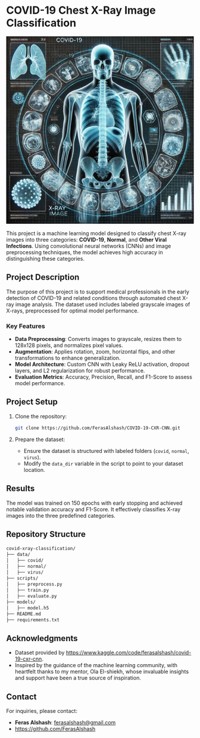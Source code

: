 # COVID-19 Chest X-Ray Image Classification

![COVID-19 Chest X-Ray Image Classification](https://github.com/FerasAlshash/COVID-19-CXR-CNN/blob/main/_2800643f-eebc-489d-81fa-a70f6ad7a520.jpg)


This project is a machine learning model designed to classify chest X-ray images into three categories: **COVID-19**, **Normal**, and **Other Viral Infections**. Using convolutional neural networks (CNNs) and image preprocessing techniques, the model achieves high accuracy in distinguishing these categories.

## Project Description

The purpose of this project is to support medical professionals in the early detection of COVID-19 and related conditions through automated chest X-ray image analysis. The dataset used includes labeled grayscale images of X-rays, preprocessed for optimal model performance.

### Key Features
- **Data Preprocessing**: Converts images to grayscale, resizes them to 128x128 pixels, and normalizes pixel values.
- **Augmentation**: Applies rotation, zoom, horizontal flips, and other transformations to enhance generalization.
- **Model Architecture**: Custom CNN with Leaky ReLU activation, dropout layers, and L2 regularization for robust performance.
- **Evaluation Metrics**: Accuracy, Precision, Recall, and F1-Score to assess model performance.

## Project Setup

1. Clone the repository:
   ```bash
   git clone https://github.com/FerasAlshash/COVID-19-CXR-CNN.git
   
   ```


2. Prepare the dataset:
   - Ensure the dataset is structured with labeled folders (`covid`, `normal`, `virus`).
   - Modify the `data_dir` variable in the script to point to your dataset location.



## Results

The model was trained on 150 epochs with early stopping and achieved notable validation accuracy and F1-Score. It effectively classifies X-ray images into the three predefined categories.

## Repository Structure

```
covid-xray-classification/
├── data/
│   ├── covid/
│   ├── normal/
│   ├── virus/
├── scripts/
│   ├── preprocess.py
│   ├── train.py
│   ├── evaluate.py
├── models/
│   ├── model.h5
├── README.md
├── requirements.txt
```



## Acknowledgments

- Dataset provided by https://www.kaggle.com/code/ferasalshash/covid-19-cxr-cnn.
- Inspired by the guidance of the machine learning community, with heartfelt thanks to my mentor, Ola El-shiekh, whose invaluable insights and support have been a true source of inspiration.
## Contact

For inquiries, please contact:
- **Feras Alshash**: ferasalshash@gmail.com
- https://github.com/FerasAlshash
